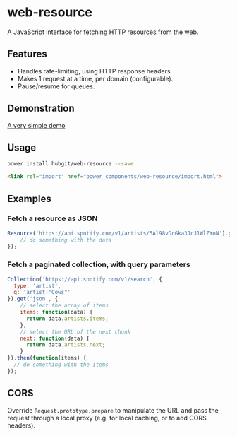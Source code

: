 # web-resource

A JavaScript interface for fetching HTTP resources from the web.

## Features

* Handles rate-limiting, using HTTP response headers.
* Makes 1 request at a time, per domain (configurable).
* Pause/resume for queues.

## Demonstration

[A very simple demo](http://git.macropus.org/web-resource/demo.html)

## Usage

```bash
bower install hubgit/web-resource --save
```

```html
<link rel="import" href="bower_components/web-resource/import.html">
```

## Examples

### Fetch a resource as JSON

```javascript
Resource('https://api.spotify.com/v1/artists/5Al98vDcGka3JcJ1WlZYoN').get('json').then(function(data) {
    // do something with the data
});
```

### Fetch a paginated collection, with query parameters

```javascript
Collection('https://api.spotify.com/v1/search', {
  type: 'artist',
  q: 'artist:"Cows"'
}).get('json', {
    // select the array of items
    items: function(data) {
      return data.artists.items;
    },
    // select the URL of the next chunk
    next: function(data) {
      return data.artists.next;
    }
}).then(function(items) {
  // do something with the items
});
```

## CORS

Override `Request.prototype.prepare` to manipulate the URL and pass the request through a local proxy (e.g. for local caching, or to add CORS headers).
